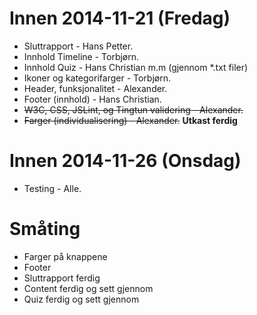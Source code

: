 Innen 2014-11-21 (Fredag)
=========================
* Sluttrapport - Hans Petter.
* Innhold Timeline - Torbjørn.
* Innhold Quiz - Hans Christian m.m (gjennom *.txt filer)
* Ikoner og kategorifarger - Torbjørn.
* Header, funksjonalitet - Alexander.
* Footer (innhold) - Hans Christian.
* ~~W3C, CSS, JSLint, og Tingtun validering - Alexander.~~
* ~~Farger (individualisering) - Alexander.~~ **Utkast ferdig**

Innen 2014-11-26 (Onsdag)
=========================
* Testing - Alle.

Småting
=======
* Farger på knappene
* Footer
* Sluttrapport ferdig
* Content ferdig og sett gjennom
* Quiz ferdig og sett gjennom
